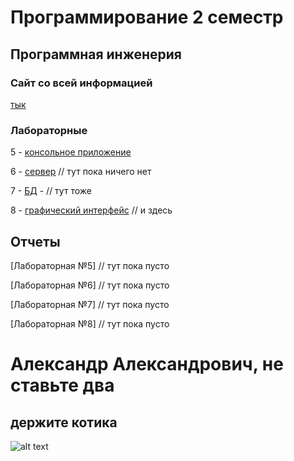 # Программирование 2 семестр
## Программная инженерия
### Сайт со всей информацией
[тык](https://se.ifmo.ru/courses/programming)


### Лабораторные 
5 - [консольное приложение](https://github.com/oaoaooa/prog_term2/tree/main/lab5)

6 - [сервер]() // тут пока ничего нет

7 - [БД]() - // тут тоже

8 - [графический интерфейс]() // и здесь

## Отчеты

[Лабораторная №5] // тут пока пусто

[Лабораторная №6] // тут пока пусто

[Лабораторная №7] // тут пока пусто

[Лабораторная №8] // тут пока пусто



# Александр Александрович, не ставьте два
## держите котика
![alt text](cats/IMG_7493.JPG)
